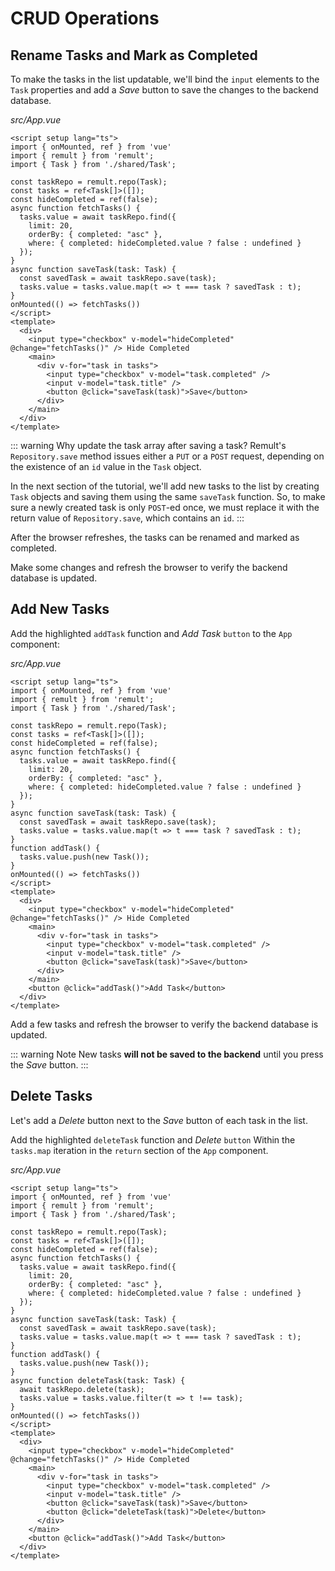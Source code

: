 # CRUD Operations

## Rename Tasks and Mark as Completed

To make the tasks in the list updatable, we'll bind the `input` elements to the `Task` properties and add a *Save* button to save the changes to the backend database.


*src/App.vue*
```vue{16-19,28-29}
<script setup lang="ts">
import { onMounted, ref } from 'vue'
import { remult } from 'remult';
import { Task } from './shared/Task';

const taskRepo = remult.repo(Task);
const tasks = ref<Task[]>([]);
const hideCompleted = ref(false);
async function fetchTasks() {
  tasks.value = await taskRepo.find({
    limit: 20,
    orderBy: { completed: "asc" },
    where: { completed: hideCompleted.value ? false : undefined }
  });
}
async function saveTask(task: Task) {
  const savedTask = await taskRepo.save(task);
  tasks.value = tasks.value.map(t => t === task ? savedTask : t);
}
onMounted(() => fetchTasks())
</script>
<template>
  <div>
    <input type="checkbox" v-model="hideCompleted" @change="fetchTasks()" /> Hide Completed
    <main>
      <div v-for="task in tasks">
        <input type="checkbox" v-model="task.completed" />
        <input v-model="task.title" />
        <button @click="saveTask(task)">Save</button>
      </div>
    </main>
  </div>
</template>
```

::: warning Why update the task array after saving a task?
Remult's `Repository.save` method issues either a `PUT` or a `POST` request, depending on the existence of an `id` value in the `Task` object. 

In the next section of the tutorial, we'll add new tasks to the list by creating `Task` objects and saving them using the same `saveTask` function. So, to make sure a newly created task is only `POST`-ed once, we must replace it with the return value of `Repository.save`, which contains an `id`.
:::

After the browser refreshes, the tasks can be renamed and marked as completed.

Make some changes and refresh the browser to verify the backend database is updated.
## Add New Tasks

Add the highlighted `addTask` function and *Add Task* `button` to the `App` component:

*src/App.vue*
```vue{20-22,35}
<script setup lang="ts">
import { onMounted, ref } from 'vue'
import { remult } from 'remult';
import { Task } from './shared/Task';

const taskRepo = remult.repo(Task);
const tasks = ref<Task[]>([]);
const hideCompleted = ref(false);
async function fetchTasks() {
  tasks.value = await taskRepo.find({
    limit: 20,
    orderBy: { completed: "asc" },
    where: { completed: hideCompleted.value ? false : undefined }
  });
}
async function saveTask(task: Task) {
  const savedTask = await taskRepo.save(task);
  tasks.value = tasks.value.map(t => t === task ? savedTask : t);
}
function addTask() {
  tasks.value.push(new Task());
}
onMounted(() => fetchTasks())
</script>
<template>
  <div>
    <input type="checkbox" v-model="hideCompleted" @change="fetchTasks()" /> Hide Completed
    <main>
      <div v-for="task in tasks">
        <input type="checkbox" v-model="task.completed" />
        <input v-model="task.title" />
        <button @click="saveTask(task)">Save</button>
      </div>
    </main>
    <button @click="addTask()">Add Task</button>
  </div>
</template>
```

Add a few tasks and refresh the browser to verify the backend database is updated.

::: warning Note 
New tasks **will not be saved to the backend** until you press the *Save* button.
:::

## Delete Tasks

Let's add a *Delete* button next to the *Save* button of each task in the list.

Add the highlighted `deleteTask` function and *Delete* `button` Within the `tasks.map` iteration in the `return` section of the `App` component.

*src/App.vue*
```vue{23-26,37}
<script setup lang="ts">
import { onMounted, ref } from 'vue'
import { remult } from 'remult';
import { Task } from './shared/Task';

const taskRepo = remult.repo(Task);
const tasks = ref<Task[]>([]);
const hideCompleted = ref(false);
async function fetchTasks() {
  tasks.value = await taskRepo.find({
    limit: 20,
    orderBy: { completed: "asc" },
    where: { completed: hideCompleted.value ? false : undefined }
  });
}
async function saveTask(task: Task) {
  const savedTask = await taskRepo.save(task);
  tasks.value = tasks.value.map(t => t === task ? savedTask : t);
}
function addTask() {
  tasks.value.push(new Task());
}
async function deleteTask(task: Task) {
  await taskRepo.delete(task);
  tasks.value = tasks.value.filter(t => t !== task);
}
onMounted(() => fetchTasks())
</script>
<template>
  <div>
    <input type="checkbox" v-model="hideCompleted" @change="fetchTasks()" /> Hide Completed
    <main>
      <div v-for="task in tasks">
        <input type="checkbox" v-model="task.completed" />
        <input v-model="task.title" />
        <button @click="saveTask(task)">Save</button>
        <button @click="deleteTask(task)">Delete</button>
      </div>
    </main>
    <button @click="addTask()">Add Task</button>
  </div>
</template>
```